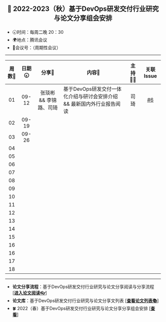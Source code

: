 ## <p align="center">🍁 2022-2023（秋）基于DevOps研发交付行业研究与论文分享组会安排</p>

- 🕣时间：每周二晚 20：30
- 🌍地点：腾讯会议
- 📠会议号：（周期性会议）


****


| 周数📆 | 日期🕣 | 分享🙋  | 内容📒                                                        | 主持💂‍♂️ |                          关联 Issue                          |
| :---: | :---: | :----: | ------------------------------------------------------------ | :----: | :----------------------------------------------------------: |
|  01   | 09-12 |张琰彬  && 李锦路、司琦  | 基于DevOps研发交付一体化介绍与研讨会安排介绍 &&     最新国内外行业报告阅读                               |  司琦  |   [#6](https://github.com/OpenEduTech/EduTechResearch/issues/6)   |
|  02   | 09-19 |   |  | |  |  |
|  03   | 09-26 |  |  |  |  |  |
|  04   |  |  |    |  |  |
|  05   |  |  |    |  |  |
|  06   |  |  |    |  |  |
|  07   |  |  |    |  |  |
|  08   |  |  |    |  |  |
|  09   |  |  |    |  |  |
|  10   |  |  |    |  |  |
|  11   |  |  |    |  |  |
|  12   |  |  |    |  |  |
|  13   |  |  |    |  |  |
|  14   |  |  |    |  |  |
|  15   |  |  |    |  |  |
|  16   |  |  |    |  |  |
|  16   |  |  |    | |  |
|  17   |  |  |    |  |  |
|  18   |  |  |    |  |  |


****

* **论文分享流程**：基于DevOps研发交付行业研究与论文分享阅读与分享流程 [[**进入论文阅读👓**]()]
* **论文库**：基于DevOps研发交付行业研究与论文分享文列表 [[**查看论文列表📚**]()]
* 🍀 2022（春）基于DevOps研发交付行业研究与论文分享分享组会安排 [[**查看**]()]
